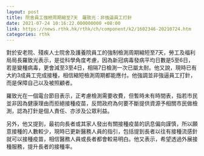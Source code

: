 ```yaml
---
layout: post
title: 院舍員工強檢周期縮至7天　羅致光：非強逼員工打針
date: 2021-07-24 10:16:22.000000000 +08:00
link: https://news.rthk.hk/rthk/ch/component/k2/1602346-20210724.htm
categories: rthk
---
```


對於安老院、殘疾人士院舍及護養院員工的強制檢測周期縮短至7天，勞工及福利局局長羅致光表示，是從科學角度考慮，因為新冠病毒發病平均日數是5至6日，若是變種病毒，更會減至3至4日，相隔7日檢測一次已屬太耐。他又說，現時已有大約3成員工完成接種，相信縮短檢測周期都能應付。他強調並非強逼員工打針，而是保障自己以及被照顧者。

羅致光在一個電台節目表示，正考慮檢測需要收費，但暫時未有時間表，指若市民並非因為健康理由而拒絕接種疫苗，反問政府為何要不斷提供資源予相關市民做檢測，認為打針是個人責任、亦涉及公眾利益。

另外，他又提到，最初向長者或其家人發出有關接種疫苗的訊息偏向謹慎，所以願意接種的人數較少，現時已更新醫務人員的指引，包括提到長者以往有接種流感針就可以接種疫苗，相信醫務人員或長者都會較易明白。他又表示，希望透過外展接種服務，提升長者的接種率。
